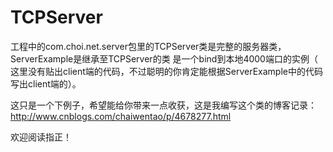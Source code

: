 # TCPServer

工程中的com.choi.net.server包里的TCPServer类是完整的服务器类，ServerExample是继承至TCPServer的类 是一个bind到本地4000端口的实例（
这里没有贴出client端的代码，不过聪明的你肯定能根据ServerExample中的代码写出client端的）。

这只是一个下例子，希望能给你带来一点收获，这是我编写这个类的博客记录：http://www.cnblogs.com/chaiwentao/p/4678277.html

欢迎阅读指正！
